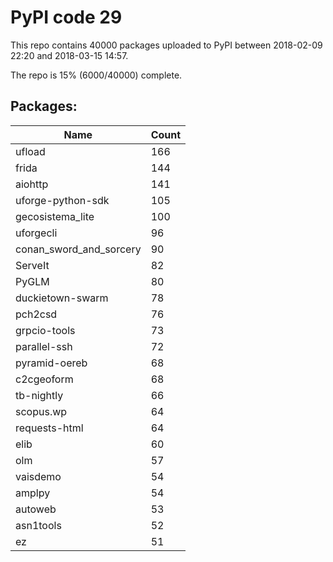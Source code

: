 # PyPI code 29

This repo contains 40000 packages uploaded to PyPI between 
2018-02-09 22:20 and 2018-03-15 14:57.

The repo is 15% (6000/40000) complete.

## Packages:

| Name  | Count |
| ----- | ----- |
| ufload | 166 |
| frida | 144 |
| aiohttp | 141 |
| uforge-python-sdk | 105 |
| gecosistema_lite | 100 |
| uforgecli | 96 |
| conan_sword_and_sorcery | 90 |
| ServeIt | 82 |
| PyGLM | 80 |
| duckietown-swarm | 78 |
| pch2csd | 76 |
| grpcio-tools | 73 |
| parallel-ssh | 72 |
| pyramid-oereb | 68 |
| c2cgeoform | 68 |
| tb-nightly | 66 |
| scopus.wp | 64 |
| requests-html | 64 |
| elib | 60 |
| olm | 57 |
| vaisdemo | 54 |
| amplpy | 54 |
| autoweb | 53 |
| asn1tools | 52 |
| ez | 51 |



